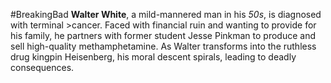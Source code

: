 #BreakingBad
**Walter White**, a mild-mannered man in his *50s*, is diagnosed with terminal >cancer. Faced with financial ruin and wanting to provide for his family, he partners with former student Jesse Pinkman to produce and sell high-quality methamphetamine. As Walter transforms into the ruthless drug kingpin Heisenberg, his moral descent spirals, leading to deadly consequences.
